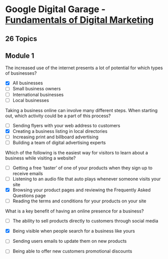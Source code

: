 # Google Digital Garage - <a href="https://learndigital.withgoogle.com/digitalgarage/course/digital-marketing">Fundamentals of Digital Marketing</a>
</a>

## 26 Topics

## Module 1

The increased use of the internet presents a lot of potential for which types of businesses?

- [x] All businesses
- [ ] Small business owners
- [ ] International businesses
- [ ] Local businesses

Taking a business online can involve many different steps. When starting out, which activity could be a part of this process?

- [ ] Sending flyers with your web address to customers
- [x] Creating a business listing in local directories
- [ ] Increasing print and billboard advertising
- [ ] Building a team of digital advertising experts

Which of the following is the easiest way for visitors to learn about a business while visiting a website?

- [ ] Getting a free ‘taster’ of one of your products when they sign up to receive emails
- [ ] Listening to an audio file that auto plays whenever someone visits your site
- [x] Browsing your product pages and reviewing the Frequently Asked Questions page
- [ ] Reading the terms and conditions for your products on your site

What is a key benefit of having an online presence for a business?

- [ ] The ability to sell products directly to customers through social media
- [x] Being visible when people search for a business like yours
- [ ] Sending users emails to update them on new products
- [ ] Being able to offer new customers promotional discounts









